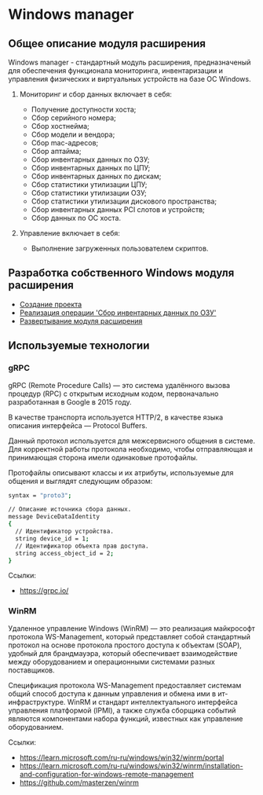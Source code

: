 # Windows manager

## Общее описание модуля расширения

Windows manager - стандартный модуль расширения, предназначеный для обеспечения функционала мониторинга, инвентаризации и управления физических и виртуальных устройств на базе ОС Windows.

1) Мониторинг и сбор данных включает в себя:

   * Получение доступности хоста;
   * Сбор серийного номера;
   * Сбор хостнейма;
   * Сбор модели и вендора;
   * Сбор mac-адресов;
   * Сбор аптайма;
   * Сбор инвентарных данных по ОЗУ;
   * Сбор инвентарных данных по ЦПУ;
   * Сбор инвентарных данных по дискам;
   * Сбор статистики утилизации ЦПУ;
   * Сбор статистики утилизации ОЗУ;
   * Сбор статистики утилизации дискового пространства;
   * Сбор инвентарных данных PCI слотов и устройств;
   * Сбор данных по ОС хоста.

2) Управление включает в себя:

   * Выполнение загруженных пользователем скриптов.

## Разработка собственного Windows модуля расширения

* [Создание проекта](./golang/create_project/README.md)
* [Реализация операции 'Сбор инвентарных данных по ОЗУ'](./golang/memory_inventory/README.md)
* [Развертывание модуля расширения](./golang/deploy/README.md)

## Используемые технологии

### gRPC

gRPC (Remote Procedure Calls) — это система удалённого вызова процедур (RPC) с открытым исходным кодом, первоначально разработанная в Google в 2015 году.

В качестве транспорта используется HTTP/2, в качестве языка описания интерфейса — Protocol Buffers.

Данный протокол используется для межсервисного общения в системе. Для корректной работы протокола необходимо, чтобы отправляющая и принимающая сторона имели одинаковые протофайлы.

Протофайлы описывают классы и их атрибуты, используемые для общения и выглядят следующим образом:

```bash
syntax = "proto3";

// Описание источника сбора данных.
message DeviceDataIdentity
{
  // Идентификатор устройства.
  string device_id = 1;
  // Идентификатор объекта прав доступа.
  string access_object_id = 2;
}
```

Ссылки:

* <https://grpc.io/>

### WinRM

Удаленное управление Windows (WinRM) — это реализация майкрософт протокола WS-Management, который представляет собой стандартный протокол на основе протокола простого доступа к объектам (SOAP), удобный для брандмауэра, который обеспечивает взаимодействие между оборудованием и операционными системами разных поставщиков.

Спецификация протокола WS-Management предоставляет системам общий способ доступа к данным управления и обмена ими в ит-инфраструктуре. WinRM и стандарт интеллектуального интерфейса управления платформой (IPMI), а также служба сборщика событий являются компонентами набора функций, известных как управление оборудованием.

Ссылки:

* <https://learn.microsoft.com/ru-ru/windows/win32/winrm/portal>
* <https://learn.microsoft.com/ru-ru/windows/win32/winrm/installation-and-configuration-for-windows-remote-management>
* <https://github.com/masterzen/winrm>

